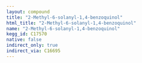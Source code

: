 ```yaml
---
layout: compound
title: "2-Methyl-6-solanyl-1,4-benzoquinol"
html_title: "2-Methyl-6-solanyl-1,4-benzoquinol"
name: "2-Methyl-6-solanyl-1,4-benzoquinol"
kegg_id: C17570
native: false
indirect_only: true
indirect_via: C16695
---
```


